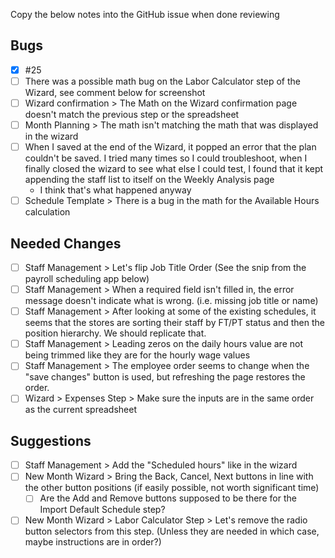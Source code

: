 Copy the below notes into the GitHub issue when done reviewing
## Bugs

- [x] #25
- [ ] There was a possible math bug on the Labor Calculator step of the Wizard, see comment below for screenshot
- [ ] Wizard confirmation > The Math on the Wizard confirmation page doesn't match the previous step or the spreadsheet
- [ ] Month Planning > The math isn't matching the math that was displayed in the wizard
- [ ] When I saved at the end of the Wizard, it popped an error that the plan couldn't be saved. I tried many times so I could troubleshoot, when I finally closed the wizard to see what else I could test, I found that it kept appending the staff list to itself on the Weekly Analysis page
	- I think that's what happened anyway
- [ ] Schedule Template > There is a bug in the math for the Available Hours calculation

## Needed Changes

- [ ] Staff Management > Let's flip Job Title Order (See the snip from the payroll scheduling app below)
- [ ] Staff Management > When a required field isn't filled in, the error message doesn't indicate what is wrong. (i.e. missing job title or name)
- [ ] Staff Management > After looking at some of the existing schedules, it seems that the stores are sorting their staff by FT/PT status and then the position hierarchy. We should replicate that.
- [ ] Staff Management > Leading zeros on the daily hours value are not being trimmed like they are for the hourly wage values
- [ ] Staff Management > The employee order seems to change when the "save changes" button is used, but refreshing the page restores the order.
- [ ] Wizard > Expenses Step > Make sure the inputs are in the same order as the current spreadsheet

## Suggestions

- [ ] Staff Management > Add the "Scheduled hours" like in the wizard
- [ ] New Month Wizard > Bring the Back, Cancel, Next buttons in line with the other button positions (if easily possible, not worth significant time)
	- [ ] Are the Add and Remove buttons supposed to be there for the Import Default Schedule step?
- [ ] New Month Wizard > Labor Calculator Step > Let's remove the radio button selectors from this step. (Unless they are needed in which case, maybe instructions are in order?)